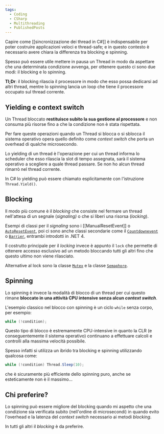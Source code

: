 ```yaml
---
tags:
  - Coding
  - CSharp
  - Multithreading
  - PublishedPosts
---
```

Capire come [[sincronizzazione dei thread in C#]] è indispensabile per poter costruire applicazioni veloci e thread-safe; e in questo contesto è necessario avere chiara la differenza tra blocking e spinning.

Spesso può essere utile mettere in pausa un Thread in modo da aspettare che una determinata condizione avvenga, per ottenere questo ci sono due modi: il blocking e lo spinning.

**Tl;Dr**: il blocking rilascia il processore in modo che esso possa dedicarsi ad altri thread, mentre lo spinning lancia un loop che tiene il processore occupato sul thread corrente.

## Yielding e context switch

Un Thread bloccato **restituisce subito la sua gestione al processore** e non consuma più risorse fino a che la condizione non è stata rispettata.

Per fare queste operazioni quando un Thread si blocca o si sblocca il sistema operativo opera quello definito come _context switch_ che porta un overhead di qualche microsecondo.

Lo yielding di un thread è l'operazione per cui un thread informa lo scheduler che esso rilascia la slot di tempo assegnata, sarà il sistema operativo a scegliere a quale thread passare. Se non ho alcun thread rimarrò nel thread corrente.

In C# lo yielding può essere chiamato esplicitamente con l'istruzione `Thread.Yield()`.

## Blocking

Il modo più comune è il _blocking_ che consiste nel fermare un thread nell'attesa di un segnale (_signaling)_ o che si liberi una risorsa (_locking_).

Esempi di classi per il _signaling_ sono i [[ManualResetEvent]] o [`AutoResetEvent`](https://docs.microsoft.com/it-it/dotnet/api/system.threading.autoresetevent?view=net-6.0), poi ci sono anche classi secondarie come il [`Countdownevent`](https://docs.microsoft.com/it-it/dotnet/api/system.threading.countdownevent?view=net-6.0) o [`Barrier`](https://docs.microsoft.com/it-it/dotnet/api/system.threading.barrier?view=net-6.0), entrambi introdotti in .NET 4.

Il costrutto principale per il _locking_ invece è appunto il `lock` che permette di ottenere accesso esclusivo ad un metodo bloccando tutti gli altri fino che questo ultimo non viene rilasciato.

Alternative al lock sono la classe [`Mutex`](https://docs.microsoft.com/it-it/dotnet/api/system.threading.mutex?view=net-6.0) e la classe [`Semaphore`](https://docs.microsoft.com/it-it/dotnet/api/system.threading.semaphore?view=net-6.0).

## Spinning

Lo spinning è invece la modalità di blocco di un thread per cui questo rimane **bloccato in una attività CPU intensive senza alcun _context switch_**.

L'esempio classico nel blocco con spinning è un ciclo `while` senza corpo, per esempio:
```csharp
while (!condition);
```
Questo tipo di blocco è estremamente CPU-intensive in quanto la CLR (e conseguentemente il sistema operativo) continuano a effettuare calcoli e controlli alla massima velocità possibile.

Spesso infatti si utilizza un ibrido tra blocking e spinning utilizzando qualcosa come:
```csharp
while (!condition) Thread.Sleep(10);
```
che è sicuramente più efficiente dello spinning puro, anche se esteticamente non è il massimo…

## Chi preferire?

Lo spinning può essere migliore del blocking quando mi aspetto che una condizione sia verificata subito (nell'ordine di microsecondi) in quando evito l'overhead e la latenza del _context switch_ necessario ai metodi _blocking_.

In tutti gli altri il _blocking_ è da preferire.
